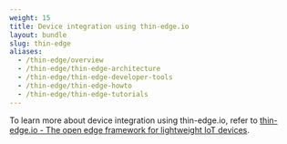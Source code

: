 ```yaml
---
weight: 15
title: Device integration using thin-edge.io
layout: bundle
slug: thin-edge
aliases:
  - /thin-edge/overview
  - /thin-edge/thin-edge-architecture
  - /thin-edge/thin-edge-developer-tools
  - /thin-edge/thin-edge-howto
  - /thin-edge/thin-edge-tutorials
---
```


To learn more about device integration using thin-edge.io, refer to [thin-edge.io - The open edge framework for lightweight IoT devices](https://thin-edge.io/).
